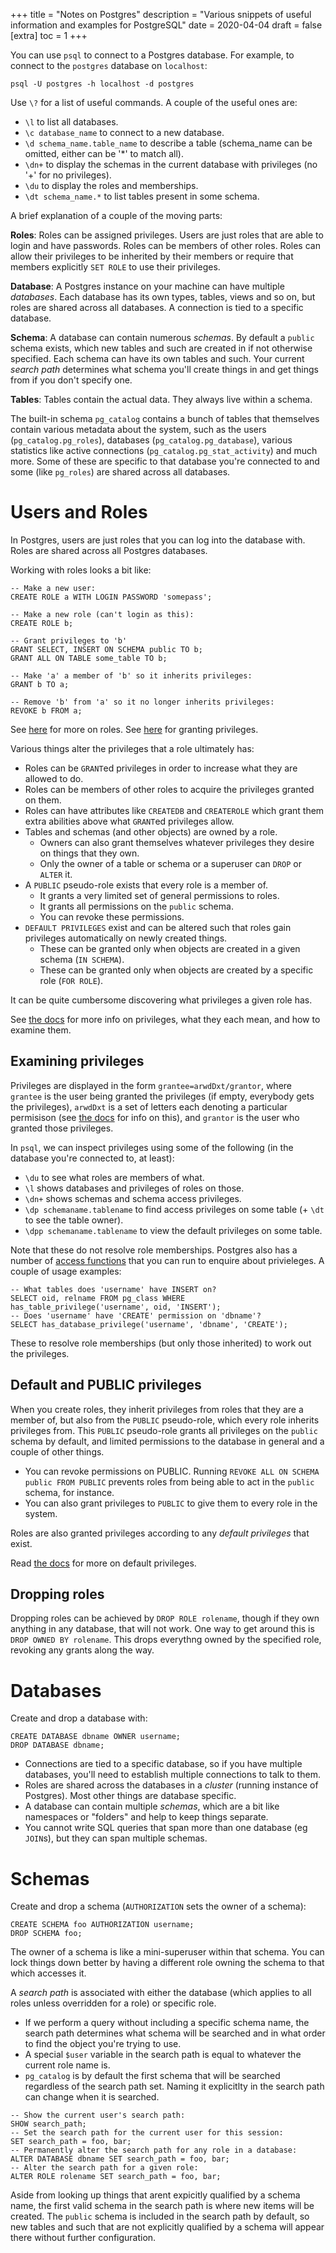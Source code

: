 +++
title = "Notes on Postgres"
description = "Various snippets of useful information and examples for PostgreSQL"
date = 2020-04-04
draft = false
[extra]
toc = 1
+++

You can use `psql` to connect to a Postgres database. For example, to connect to the `postgres` database on `localhost`:

```
psql -U postgres -h localhost -d postgres
```

Use `\?` for a list of useful commands. A couple of the useful ones are:

- `\l` to list all databases.
- `\c database_name` to connect to a new database.
- `\d schema_name.table_name` to describe a table (schema_name can be omitted, either can be '*' to match all).
- `\dn+` to display the schemas in the current database with privileges (no '+' for no privileges).
- `\du` to display the roles and memberships.
- `\dt schema_name.*` to list tables present in some schema.

A brief explanation of a couple of the moving parts:

**Roles**: Roles can be assigned privileges. Users are just roles that are able to login and have passwords. Roles can be members of other roles. Roles can allow their privileges to be inherited by their members or require that members explicitly `SET ROLE` to use their privileges.

**Database**: A Postgres instance on your machine can have multiple *databases*. Each database has its own types, tables, views and so on, but roles are shared across all databases. A connection is tied to a specific database.

**Schema**: A database can contain numerous *schemas*. By default a `public` schema exists, which new tables and such are created in if not otherwise specified. Each schema can have its own tables and such. Your current *search path* determines what schema you'll create things in and get things from if you don't specify one.

**Tables**: Tables contain the actual data. They always live within a schema.

The built-in schema `pg_catalog` contains a bunch of tables that themselves contain various metadata about the system, such as the users (`pg_catalog.pg_roles`), databases (`pg_catalog.pg_database`), various statistics like active connections (`pg_catalog.pg_stat_activity`) and much more. Some of these are specific to that database you're connected to and some (like `pg_roles`) are shared across all databases.

# Users and Roles

In Postgres, users are just roles that you can log into the database with. Roles are shared across all Postgres databases.

Working with roles looks a bit like:

```
-- Make a new user:
CREATE ROLE a WITH LOGIN PASSWORD 'somepass';

-- Make a new role (can't login as this):
CREATE ROLE b;

-- Grant privileges to 'b'
GRANT SELECT, INSERT ON SCHEMA public TO b;
GRANT ALL ON TABLE some_table TO b;

-- Make 'a' a member of 'b' so it inherits privileges:
GRANT b TO a;

-- Remove 'b' from 'a' so it no longer inherits privileges:
REVOKE b FROM a;
```

See [here][sql-createrole] for more on roles.
See [here][sql-grant] for granting privileges.

Various things alter the privileges that a role ultimately has:

- Roles can be `GRANT`ed privileges in order to increase what they are allowed to do.
- Roles can be members of other roles to acquire the privileges granted on them.
- Roles can have attributes like `CREATEDB` and `CREATEROLE` which grant them extra abilities above what `GRANT`ed privileges allow.
- Tables and schemas (and other objects) are owned by a role.
    - Owners can also grant themselves whatever privileges they desire on things that they own.
    - Only the owner of a table or schema or a superuser can `DROP` or `ALTER` it.
- A `PUBLIC` pseudo-role exists that every role is a member of.
    - It grants a very limited set of general permissions to roles.
    - It grants all permissions on the `public` schema.
    - You can revoke these permissions.
- `DEFAULT PRIVILEGES` exist and can be altered such that roles gain privileges automatically on newly created things.
    - These can be granted only when objects are created in a given schema (`IN SCHEMA`).
    - These can be granted only when objects are created by a specific role (`FOR ROLE`).

It can be quite cumbersome discovering what privileges a given role has.

See [the docs][ddl-priv] for more info on privileges, what they each mean, and how to examine them.

## Examining privileges

Privileges are displayed in the form `grantee=arwdDxt/grantor`, where `grantee` is the user being granted the privileges (if empty, everybody gets the privileges), `arwdDxt` is a set of letters each denoting a particular permisison (see [the docs][ddl-priv] for info on this), and `grantor` is the user who granted those privileges.

In `psql`, we can inspect privileges using some of the following (in the database you're connected to, at least):

- `\du` to see what roles are members of what.
- `\l` shows databases and privileges of roles on those.
- `\dn+` shows schemas and schema access privileges.
- `\dp schemaname.tablename` to find access privileges on some table (+ `\dt` to see the table owner).
- `\dpp schemaname.tablename` to view the default privileges on some table.

Note that these do not resolve role memberships. Postgres also has a number of [access functions][access-functions] that you can run to enquire about privieleges. A couple of usage examples:

```
-- What tables does 'username' have INSERT on?
SELECT oid, relname FROM pg_class WHERE has_table_privilege('username', oid, 'INSERT');
-- Does 'username' have 'CREATE' permission on 'dbname'?
SELECT has_database_privilege('username', 'dbname', 'CREATE');
```

These to resolve role memberships (but only those inherited) to work out the privileges.

## Default and PUBLIC privileges

When you create roles, they inherit privileges from roles that they are a member of, but also from the `PUBLIC` pseudo-role, which every role inherits privileges from. This `PUBLIC` pseudo-role grants all privileges on the `public` schema by default, and limited permissions to the database in general and a couple of other things.

- You can revoke permissions on PUBLIC. Running `REVOKE ALL ON SCHEMA public FROM PUBLIC` prevents roles from being able to act in the `public` schema, for instance.
- You can also grant privileges to `PUBLIC` to give them to every role in the system.

Roles are also granted privileges according to any *default privileges* that exist.

Read [the docs][sql-alterdefaultprivileges] for more on default privileges.

## Dropping roles

Dropping roles can be achieved by `DROP ROLE rolename`, though if they own anything in any database, that will not work. One way to get around this is `DROP OWNED BY rolename`. This drops everythng owned by the specified role, revoking any grants along the way.

# Databases

Create and drop a database with:

```
CREATE DATABASE dbname OWNER username;
DROP DATABASE dbname;
```

- Connections are tied to a specific database, so if you have multiple databases, you'll need to establish multiple connections to talk to them.
- Roles are shared across the databases in a *cluster* (running instance of Postgres). Most other things are database specific.
- A database can contain multiple *schemas*, which are a bit like namespaces or "folders" and help to keep things separate.
- You cannot write SQL queries that span more than one database (eg `JOIN`s), but they can span multiple schemas.

# Schemas

Create and drop a schema (`AUTHORIZATION` sets the owner of a schema):

```
CREATE SCHEMA foo AUTHORIZATION username;
DROP SCHEMA foo;
```

The owner of a schema is like a mini-superuser within that schema. You can lock things down better by having a different role owning the schema to that which accesses it.

A *search path* is associated with either the database (which applies to all roles unless overridden for a role) or specific role.
- If we perform a query without including a specific schema name, the search path determines what schema will be searched and in what order to find the object you're trying to use.
- A special `$user` variable in the search path is equal to whatever the current role name is.
- `pg_catalog` is by default the first schema that will be searched regardless of the search path set. Naming it explicitlty in the search path can change when it is searched.

```
-- Show the current user's search path:
SHOW search_path;
-- Set the search path for the current user for this session:
SET search_path = foo, bar;
-- Permanently alter the search path for any role in a database:
ALTER DATABASE dbname SET search_path = foo, bar;
-- Alter the search path for a given role:
ALTER ROLE rolename SET search_path = foo, bar;
```

Aside from looking up things that arent expicitly qualified by a schema name, the first valid schema in the search path is where new items will be created. The `public` schema is included in the search path by default, so new tables and such that are not explicitly qualified by a schema will appear there without further configuration.



[sql-createrole]: https://www.postgresql.org/docs/12/sql-createrole.html
[sql-grant]: https://www.postgresql.org/docs/12/sql-grant.html
[ddl-priv]: https://www.postgresql.org/docs/12/ddl-priv.html
[sql-alterdefaultprivileges]: https://www.postgresql.org/docs/12/sql-alterdefaultprivileges.html
[access-functions]: https://www.postgresql.org/docs/12/functions-info.html#FUNCTIONS-INFO-ACCESS-TABLE